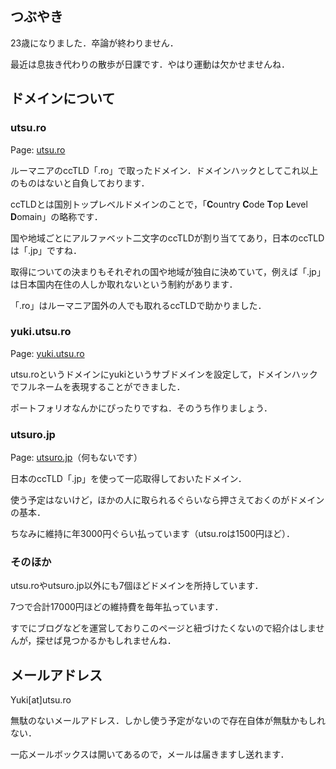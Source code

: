 ## つぶやき

23歳になりました．卒論が終わりません．

最近は息抜き代わりの散歩が日課です．やはり運動は欠かせませんね．

## ドメインについて

### utsu.ro

Page: <a href="https://utsu.ro">utsu.ro</a>

ルーマニアのccTLD「.ro」で取ったドメイン．ドメインハックとしてこれ以上のものはないと自負しております．

ccTLDとは国別トップレベルドメインのことで，「**C**ountry **C**ode **T**op **L**evel **D**omain」の略称です．

国や地域ごとにアルファベット二文字のccTLDが割り当ててあり，日本のccTLDは「.jp」ですね．

取得についての決まりもそれぞれの国や地域が独自に決めていて，例えば「.jp」は日本国内在住の人しか取れないという制約があります．

「.ro」はルーマニア国外の人でも取れるccTLDで助かりました．

### yuki.utsu.ro

Page: <a href="https://yuki.utsu.ro">yuki.utsu.ro</a>

utsu.roというドメインにyukiというサブドメインを設定して，ドメインハックでフルネームを表現することができました．

ポートフォリオなんかにぴったりですね．そのうち作りましょう．

### utsuro.jp

Page: <a href="https://utsuro.jp">utsuro.jp</a>（何もないです）

日本のccTLD「.jp」を使って一応取得しておいたドメイン．

使う予定はないけど，ほかの人に取られるぐらいなら押さえておくのがドメインの基本．

ちなみに維持に年3000円ぐらい払っています（utsu.roは1500円ほど）．

### そのほか

utsu.roやutsuro.jp以外にも7個ほどドメインを所持しています．

7つで合計17000円ほどの維持費を毎年払っています．

すでにブログなどを運営しておりこのページと紐づけたくないので紹介はしませんが，探せば見つかるかもしれませんね．

## メールアドレス

Yuki[at]utsu.ro

無駄のないメールアドレス．しかし使う予定がないので存在自体が無駄かもしれない．

一応メールボックスは開いてあるので，メールは届きますし送れます．
